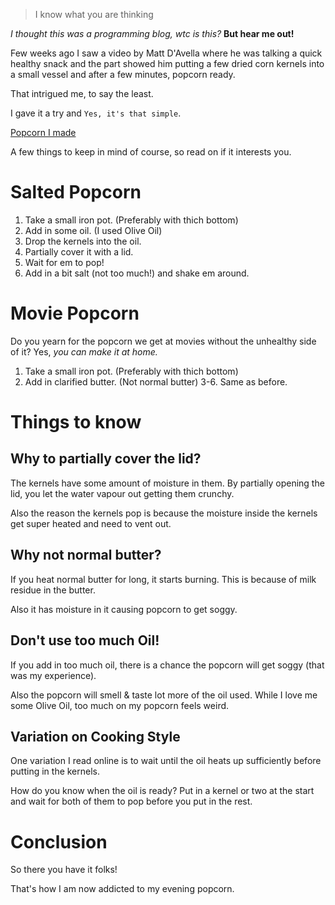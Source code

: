 <!--
.. title: My Favourite Evening Snack
.. slug: my-favourite-evening-snack
.. date: 2020-11-09 20:42:42 UTC+01:00
.. tags: off-topic, food
.. category: 
.. link: 
.. description: Two simple recipes for homemade popcorn. Salted & Movie Styled.
.. type: text
-->

> I know what you are thinking

*I thought this was a programming blog, wtc is this?* **But hear me out!**

Few weeks ago I saw a video by Matt D'Avella where he was talking a quick healthy snack and the part showed him putting a few dried corn kernels into a small vessel and after a few minutes, popcorn ready.

That intrigued me, to say the least.

I gave it a try and `Yes, it's that simple`.

[Popcorn I made](/images/popcorn.jpeg)

A few things to keep in mind of course, so read on if it interests you.

# Salted Popcorn

1. Take a small iron pot. (Preferably with thich bottom)
2. Add in some oil. (I used Olive Oil)
3. Drop the kernels into the oil.
4. Partially cover it with a lid.
5. Wait for em to pop!
6. Add in a bit salt (not too much!) and shake em around.

# Movie Popcorn

Do you yearn for the popcorn we get at movies without the unhealthy side of it? Yes, *you can make it at home.*

1. Take a small iron pot. (Preferably with thich bottom)
2. Add in clarified butter. (Not normal butter)
3-6. Same as before.

# Things to know

## Why to partially cover the lid?

The kernels have some amount of moisture in them. By partially opening the lid, you let the water vapour out getting them crunchy.

Also the reason the kernels pop is because the moisture inside the kernels get super heated and need to vent out.

## Why not normal butter?

If you heat normal butter for long, it starts burning. This is because of milk residue in the butter.

Also it has moisture in it causing popcorn to get soggy.

## Don't use too much Oil!

If you add in too much oil, there is a chance the popcorn will get soggy (that was my experience).

Also the popcorn will smell & taste lot more of the oil used. While I love me some Olive Oil, too much on my popcorn feels weird.

## Variation on Cooking Style

One variation I read online is to wait until the oil heats up sufficiently before putting in the kernels.

How do you know when the oil is ready? Put in a kernel or two at the start and wait for both of them to pop before you put in the rest.


# Conclusion

So there you have it folks!

That's how I am now addicted to my evening popcorn.
